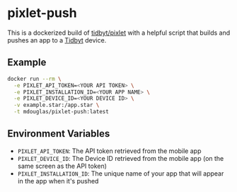 # pixlet-push

This is a dockerized build of [tidbyt/pixlet](https://github.com/tidbyt/pixlet) with a helpful script that builds and pushes an app to a [Tidbyt](https://tidbyt.com) device.

## Example

```bash
docker run --rm \
  -e PIXLET_API_TOKEN=<YOUR API TOKEN> \
  -e PIXLET_INSTALLATION_ID=<YOUR APP NAME> \
  -e PIXLET_DEVICE_ID=<YOUR DEVICE ID> \
  -v example.star:/app.star \
  -t mdouglas/pixlet-push:latest
```

## Environment Variables

* `PIXLET_API_TOKEN`: The API token retrieved from the mobile app
* `PIXLET_DEVICE_ID`: The Device ID retrieved from the mobile app (on the same screen as the API token)
* `PIXLET_INSTALLATION_ID`: The unique name of your app that will appear in the app when it's pushed
